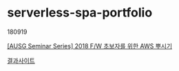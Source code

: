 # serverless-spa-portfolio

180919

[[AUSG Seminar Series] 2018 F/W 초보자를 위한 AWS 뿌시기](https://www.meetup.com/ko-KR/awskrug/events/254611413/)

[결과사이트](https://q5hir1f2h1.execute-api.ap-northeast-2.amazonaws.com/dev/#main)
